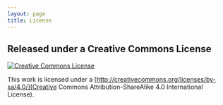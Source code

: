 ```yaml
---
layout: page
title: License
---
```


## Released under a Creative Commons License

[![Creative Commons License](https://i.creativecommons.org/l/by-sa/4.0/88x31.png)](http://creativecommons.org/licenses/by-sa/4.0/)

This work is licensed under a [http://creativecommons.org/licenses/by-sa/4.0/](Creative Commons Attribution-ShareAlike 4.0 International License).